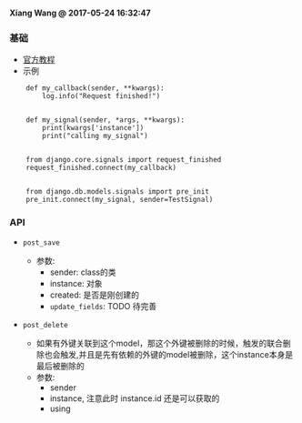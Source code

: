 #### Xiang Wang @ 2017-05-24 16:32:47

### 基础
* [官方教程](https://docs.djangoproject.com/en/1.11/ref/signals/#pre-save)
* 示例

```
    def my_callback(sender, **kwargs):
        log.info("Request finished!")


    def my_signal(sender, *args, **kwargs):
        print(kwargs['instance'])
        print("calling my_signal")


    from django.core.signals import request_finished
    request_finished.connect(my_callback)


    from django.db.models.signals import pre_init
    pre_init.connect(my_signal, sender=TestSignal)
```

### API
* `post_save`
    * 参数:
        * sender: class的类
        * instance: 对象
        * created: 是否是刚创建的
        * `update_fields`: TODO 待完善


* `post_delete`
    * 如果有外键关联到这个model，那这个外键被删除的时候，触发的联合删除也会触发,并且是先有依赖的外键的model被删除，这个instance本身是最后被删除的
    * 参数:
        * sender
        * instance, 注意此时 instance.id 还是可以获取的
        * using
